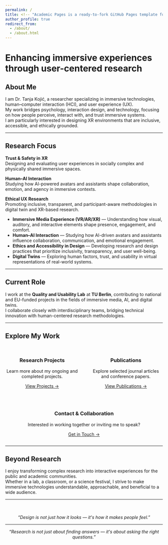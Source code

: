 ```yaml
---
permalink: /
title: <!-- "Academic Pages is a ready-to-fork GitHub Pages template for academic personal websites" -->
author_profile: true
redirect_from: 
  - /about/
  - /about.html
---
```


<!-- 

Example: editing a markdown file for a talk
![Editing a markdown file for a talk](/images/editing-talk.png)

For more info
------
More info about configuring Academic Pages can be found in [the guide](https://academicpages.github.io/markdown/), the [growing wiki](https://github.com/academicpages/academicpages.github.io/wiki), and you can always [ask a question on GitHub](https://github.com/academicpages/academicpages.github.io/discussions). The [guides for the Minimal Mistakes theme](https://mmistakes.github.io/minimal-mistakes/docs/configuration/) (which this theme was forked from) might also be helpful.


# Enhancing immersive experiences through user-centered research

Welcome. I’m Dr. Tanja Kojić, a UX and HCI researcher focused on immersive technologies, with expertise in user experience, accessibility, and the ethical implications of interactive systems.  
My work combines experimental design, technical implementation, and human insight to better understand how users engage with XR environments in both research and public settings.

---

## Current Focus Areas

**Trust & Safety in XR**  
Designing and evaluating user experiences in socially complex and physically shared immersive spaces.

**Human–AI Interaction**  
Studying how AI-powered avatars and assistants shape collaboration, emotion, and agency in immersive contexts.

**Ethical UX Research**  
Promoting inclusive, transparent, and participant-aware methodologies in digital twin and XR-based research.

---

## Explore My Work

<div style="display: flex; flex-wrap: wrap; justify-content: space-between; text-align: center; gap: 2rem; margin-top: 2rem;">

<div style="flex: 1; min-width: 200px;">
  <h3>Research Projects</h3>
  <p>Learn more about my ongoing and completed projects.</p>
  <p><a href="/projects/">View Projects →</a></p>
</div>

<div style="flex: 1; min-width: 200px;">
  <h3>Publications</h3>
  <p>Explore selected journal articles and conference papers.</p>
  <p><a href="/publications/">View Publications →</a></p>
</div>

<div style="flex: 1; min-width: 200px;">
  <h3>Contact & Collaboration</h3>
  <p>Interested in working together or inviting me to speak?</p>
  <p><a href="/contact/">Get in Touch →</a></p>
</div>

</div>

---

<div style="text-align: center; margin-top: 3rem;">
<em>“Design is not just how it looks — it's how it makes people feel.”</em>
</div>
-->


# Enhancing immersive experiences through user-centered research

## About Me

I am Dr. Tanja Kojić, a researcher specializing in immersive technologies, human–computer interaction (HCI), and user experience (UX).  
My work bridges psychology, interaction design, and technology, focusing on how people perceive, interact with, and trust immersive systems.  
I am particularly interested in designing XR environments that are inclusive, accessible, and ethically grounded.

<!-- Welcome. I’m Dr. Tanja Kojić — a UX and HCI researcher focused on immersive technologies, with expertise in user experience, accessibility, and the ethical implications of interactive systems.  
My work combines experimental design, technical implementation, and human insight to better understand how users engage with XR environments in both research and public settings. -->

---

## Research Focus

**Trust & Safety in XR**  
Designing and evaluating user experiences in socially complex and physically shared immersive spaces.

**Human–AI Interaction**  
Studying how AI-powered avatars and assistants shape collaboration, emotion, and agency in immersive contexts.

**Ethical UX Research**  
Promoting inclusive, transparent, and participant-aware methodologies in digital twin and XR-based research.

- **Immersive Media Experience (VR/AR/XR)** — Understanding how visual, auditory, and interactive elements shape presence, engagement, and comfort.
- **Human–AI Interaction** — Studying how AI-driven avatars and assistants influence collaboration, communication, and emotional engagement.
- **Ethics and Accessibility in Design** — Developing research and design practices that prioritize inclusivity, transparency, and user well-being.
- **Digital Twins** — Exploring human factors, trust, and usability in virtual representations of real-world systems.

---


## Current Role

I work at the **Quality and Usability Lab** at **TU Berlin**, contributing to national and EU-funded projects in the fields of immersive media, AI, and digital twins.  
I collaborate closely with interdisciplinary teams, bridging technical innovation with human-centered research methodologies.

---

## Explore My Work

<div style="display: flex; flex-wrap: wrap; justify-content: space-between; text-align: center; gap: 2rem; margin-top: 2rem;">

<div style="flex: 1; min-width: 200px;">
  <h3>Research Projects</h3>
  <p>Learn more about my ongoing and completed projects.</p>
  <p><a href="/projects/">View Projects →</a></p>
</div>

<div style="flex: 1; min-width: 200px;">
  <h3>Publications</h3>
  <p>Explore selected journal articles and conference papers.</p>
  <p><a href="/publications/">View Publications →</a></p>
</div>

<div style="flex: 1; min-width: 200px;">
  <h3>Contact & Collaboration</h3>
  <p>Interested in working together or inviting me to speak?</p>
  <p><a href="/contact/">Get in Touch →</a></p>
</div>

</div>

---

## Beyond Research

I enjoy transforming complex research into interactive experiences for the public and academic communities.  
Whether in a lab, a classroom, or a science festival, I strive to make immersive technologies understandable, approachable, and beneficial to a wide audience.

---

<div style="text-align: center; margin-top: 3rem;">
<em>“Design is not just how it looks — it's how it makes people feel.”</em>
</div>


---

<p style="text-align:center;"><em>“Research is not just about finding answers — it's about asking the right questions.”</em></p>

